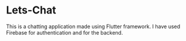 # Lets-Chat
This is a chatting application made using Flutter framework. I have used Firebase for authentication and for the backend.
